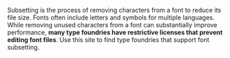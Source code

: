 Subsetting is the process of removing characters from a font to reduce its file size. Fonts often include letters and symbols for multiple languages. While removing unused characters from a font can substantially improve performance, **many type foundries have restrictive licenses that prevent editing font files**. Use this site to find type foundries that support font subsetting.
